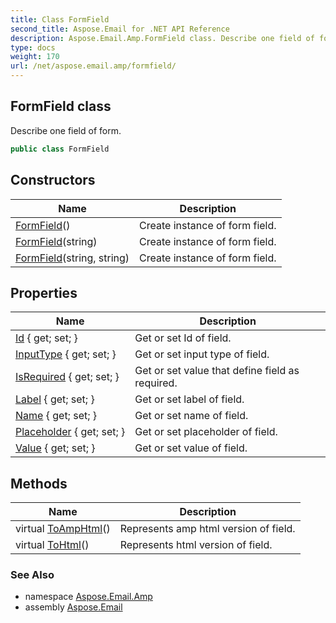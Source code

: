 ```yaml
---
title: Class FormField
second_title: Aspose.Email for .NET API Reference
description: Aspose.Email.Amp.FormField class. Describe one field of form
type: docs
weight: 170
url: /net/aspose.email.amp/formfield/
---
```

## FormField class

Describe one field of form.

```csharp
public class FormField
```

## Constructors

| Name | Description |
| --- | --- |
| [FormField](formfield/#constructor)() | Create instance of form field. |
| [FormField](formfield/#constructor_1)(string) | Create instance of form field. |
| [FormField](formfield/#constructor_2)(string, string) | Create instance of form field. |

## Properties

| Name | Description |
| --- | --- |
| [Id](../../aspose.email.amp/formfield/id/) { get; set; } | Get or set Id of field. |
| [InputType](../../aspose.email.amp/formfield/inputtype/) { get; set; } | Get or set input type of field. |
| [IsRequired](../../aspose.email.amp/formfield/isrequired/) { get; set; } | Get or set value that define field as required. |
| [Label](../../aspose.email.amp/formfield/label/) { get; set; } | Get or set label of field. |
| [Name](../../aspose.email.amp/formfield/name/) { get; set; } | Get or set name of field. |
| [Placeholder](../../aspose.email.amp/formfield/placeholder/) { get; set; } | Get or set placeholder of field. |
| [Value](../../aspose.email.amp/formfield/value/) { get; set; } | Get or set value of field. |

## Methods

| Name | Description |
| --- | --- |
| virtual [ToAmpHtml](../../aspose.email.amp/formfield/toamphtml/)() | Represents amp html version of field. |
| virtual [ToHtml](../../aspose.email.amp/formfield/tohtml/)() | Represents html version of field. |

### See Also

* namespace [Aspose.Email.Amp](../../aspose.email.amp/)
* assembly [Aspose.Email](../../)


